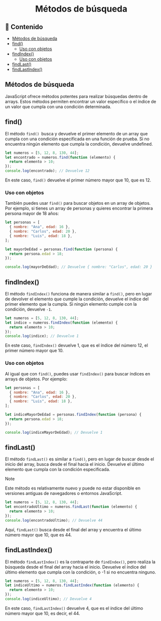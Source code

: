 <h1 align='center'>Métodos de búsqueda</h1>

<h2>📑 Contenido</h2>

- [Métodos de búsqueda](#métodos-de-búsqueda)
- [find()](#find)
  - [Uso con objetos](#uso-con-objetos)
- [findIndex()](#findindex)
  - [Uso con objetos](#uso-con-objetos-1)
- [findLast()](#findlast)
- [findLastIndex()](#findlastindex)

## Métodos de búsqueda

JavaScript ofrece métodos potentes para realizar búsquedas dentro de arrays. Estos métodos permiten encontrar un valor específico o el índice de un valor que cumpla con una condición determinada.

## find()

El método `find() `busca y devuelve el primer elemento de un array que cumpla con una condición especificada en una función de prueba. Si no encuentra ningún elemento que cumpla la condición, devuelve undefined.

```js
let numeros = [5, 12, 8, 130, 44];
let encontrado = numeros.find(function (elemento) {
  return elemento > 10;
});
console.log(encontrado); // Devuelve 12
```

En este caso, `find()` devuelve el primer número mayor que 10, que es 12.

### Uso con objetos

También puedes usar `find()` para buscar objetos en un array de objetos. Por ejemplo, si tienes un array de personas y quieres encontrar la primera persona mayor de 18 años:

```js
let personas = [
  { nombre: "Ana", edad: 16 },
  { nombre: "Carlos", edad: 20 },
  { nombre: "Luis", edad: 18 },
];

let mayorDeEdad = personas.find(function (persona) {
  return persona.edad > 18;
});

console.log(mayorDeEdad); // Devuelve { nombre: "Carlos", edad: 20 }
```

## findIndex()

El método `findIndex()` funciona de manera similar a `find()`, pero en lugar de devolver el elemento que cumple la condición, devuelve el índice del primer elemento que la cumpla. Si ningún elemento cumple con la condición, devuelve `-1`.

```js
let numeros = [5, 12, 8, 130, 44];
let indice = numeros.findIndex(function (elemento) {
  return elemento > 10;
});
console.log(indice); // Devuelve 1
```

En este caso, `findIndex()` devuelve 1, que es el índice del número 12, el primer número mayor que 10.

### Uso con objetos

Al igual que con `find()`, puedes usar `findIndex()` para buscar índices en arrays de objetos. Por ejemplo:

```js
let personas = [
  { nombre: "Ana", edad: 16 },
  { nombre: "Carlos", edad: 20 },
  { nombre: "Luis", edad: 18 },
];

let indiceMayorDeEdad = personas.findIndex(function (persona) {
  return persona.edad > 18;
});

console.log(indiceMayorDeEdad); // Devuelve 1
```

## findLast()

El método `findLast()` es similar a `find()`, pero en lugar de buscar desde el inicio del array, busca desde el final hacia el inicio. Devuelve el último elemento que cumpla con la condición especificada.

> [!NOTE]
> Este método es relativamente nuevo y puede no estar disponible en versiones antiguas de navegadores o entornos JavaScript.

```js
let numeros = [5, 12, 8, 130, 44];
let encontradoUltimo = numeros.findLast(function (elemento) {
  return elemento > 10;
});
console.log(encontradoUltimo); // Devuelve 44
```

Aquí, `findLast()` busca desde el final del array y encuentra el último número mayor que 10, que es 44.

## findLastIndex()

El método `findLastIndex()` es la contraparte de `findIndex()`, pero realiza la búsqueda desde el final del array hacia el inicio. Devuelve el índice del último elemento que cumpla con la condición, o -1 si no encuentra ninguno.

```js
let numeros = [5, 12, 8, 130, 44];
let indiceUltimo = numeros.findLastIndex(function (elemento) {
  return elemento > 10;
});
console.log(indiceUltimo); // Devuelve 4
```

En este caso, `findLastIndex()` devuelve 4, que es el índice del último número mayor que 10, es decir, el 44.
